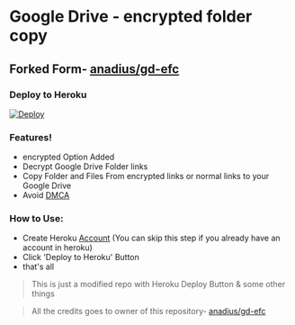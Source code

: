 # Google Drive - encrypted folder copy

## Forked Form- [anadius/gd-efc](https://github.com/anadius/gd-efc) 
### Deploy to Heroku
[![Deploy](https://www.herokucdn.com/deploy/button.svg)](https://heroku.com/deploy?template=https://github.com/skull-king/GDrive-efc/)

### Features!
  - encrypted Option Added
  - Decrypt Google Drive Folder links
  - Copy Folder and Files From encrypted links or normal links to your Google Drive
  - Avoid [DMCA](https://www.dmca.com/)


### How to Use:
  - Create Heroku [Account](https://signup.heroku.com/) (You can skip this step if you already have an account in heroku)
  - Click 'Deploy to Heroku' Button
  - that's all

>This is just a modified repo with Heroku Deploy Button & some other things

>All the credits goes to owner of this repository- [anadius/gd-efc](https://github.com/anadius/gd-efc)

